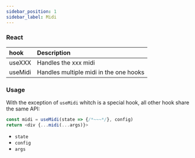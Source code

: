 ```yaml
---
sidebar_position: 1
sidebar_label: Midi
---
```


### React

hook | Description
:- | :-
useXXX | Handles the xxx midi
useMidi | Handles multiple midi in the one hooks

### Usage

With the exception of `useMidi` whitch is a special hook, all other hook share the same API:

```js
const midi = useMidi(state => {/*~~~*/}, config)
return <div {...midi(...args)}>
```

- `state`
- `config`
- `args`
